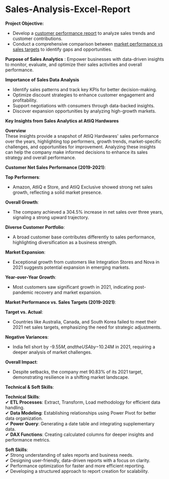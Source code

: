 # Sales-Analysis-Excel-Report

**Project Objective:**  

- Develop a [customer performance report](https://github.com/Nazeer04/Sales-Analysis-Excel-Report/blob/main/Customer%20Performance%20Report.pdf)  to analyze sales trends and customer contributions.  
- Conduct a comprehensive comparison between [market performance vs sales targets](https://github.com/Nazeer04/Sales-Analysis-Excel-Report/blob/main/Market%20Performance%20vs%20Target.png) to identify gaps and opportunities.

**Purpose of Sales Analytics** : Empower businesses with data-driven insights to monitor, evaluate, and optimize their sales activities and overall performance.

**Importance of Sales Data Analysis**  
- Identify sales patterns and track key KPIs for better decision-making.
- Optimize discount strategies to enhance customer engagement and profitability.
- Support negotiations with consumers through data-backed insights.
- Discover expansion opportunities by analyzing high-growth markets.

**Key Insights from Sales Analytics at AtliQ Hardwares**  

**Overview**  
These insights provide a snapshot of AtliQ Hardwares' sales performance over the years, highlighting top performers, growth trends, market-specific challenges, and opportunities for improvement. Analyzing these insights can help the company make informed decisions to enhance its sales strategy and overall performance.  

**Customer Net Sales Performance (2019-2021)**:  

**Top Performers**: 
- Amazon, AtliQ e Store, and AtliQ Exclusive showed strong net sales growth, reflecting a solid market presence.
 
**Overall Growth**:
- The company achieved a 304.5% increase in net sales over three years, signaling a strong upward trajectory.

**Diverse Customer Portfolio**:
- A broad customer base contributes differently to sales performance, highlighting diversification as a business strength.
 
**Market Expansion**:
- Exceptional growth from customers like Integration Stores and Nova in 2021 suggests potential expansion in emerging markets.

**Year-over-Year Growth**:
- Most customers saw significant growth in 2021, indicating post-pandemic recovery and market expansion.  

**Market Performance vs. Sales Targets (2019-2021)**:  

**Target vs. Actual**:
- Countries like Australia, Canada, and South Korea failed to meet their 2021 net sales targets, emphasizing the need for strategic adjustments.

**Negative Variances**:
- India fell short by -$9.55M, and the USA by -$10.24M in 2021, requiring a deeper analysis of market challenges.

**Overall Impact**: 
- Despite setbacks, the company met 90.83% of its 2021 target, demonstrating resilience in a shifting market landscape.


**Technical & Soft Skills**:  

**Technical Skills**:  
✔ **ETL Processes**: Extract, Transform, Load methodology for efficient data handling.  
✔ **Data Modeling**: Establishing relationships using Power Pivot for better data organization.  
✔ **Power Query**: Generating a date table and integrating supplementary data.  
✔ **DAX Functions**: Creating calculated columns for deeper insights and performance metrics.  

**Soft Skills**:  
✔ Strong understanding of sales reports and business needs.  
✔ Designing user-friendly, data-driven reports with a focus on clarity.  
✔ Performance optimization for faster and more efficient reporting.  
✔ Developing a structured approach to report creation for scalability.  
